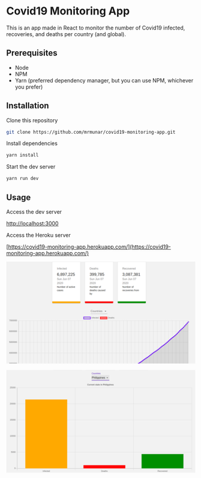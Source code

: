# Covid19 Monitoring App

This is an app made in React to monitor the number of Covid19 infected, recoveries, and deaths per country (and global).

## Prerequisites

* Node
* NPM
* Yarn (preferred dependency manager, but you can use NPM, whichever you prefer)

## Installation

Clone this repository 

```bash
git clone https://github.com/mrmunar/covid19-monitoring-app.git
```

Install dependencies
```bash
yarn install
```

Start the dev server
```bash
yarn run dev
```

## Usage

Access the dev server

[http://localhost:3000](http://localhost:3000)

Access the Heroku server

[https://covid19-monitoring-app.herokuapp.com/](https://covid19-monitoring-app.herokuapp.com/)


![Screenshot1](https://raw.githubusercontent.com/mrmunar/project-resources/master/covid19-app/covid19-sample-screenshot-1.png)

![Screenshot2](https://raw.githubusercontent.com/mrmunar/project-resources/master/covid19-app/covid19-sample-screenshot-2.png)